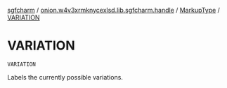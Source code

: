 [sgfcharm](../../index.md) / [onion.w4v3xrmknycexlsd.lib.sgfcharm.handle](../index.md) / [MarkupType](index.md) / [VARIATION](./-v-a-r-i-a-t-i-o-n.md)

# VARIATION

`VARIATION`

Labels the currently possible variations.

